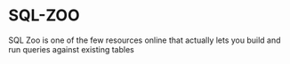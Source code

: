 # SQL-ZOO
SQL Zoo is one of the few resources online that actually lets you build and run queries against existing tables
